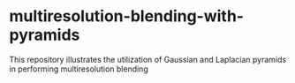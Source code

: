 # multiresolution-blending-with-pyramids
This repository illustrates the utilization of Gaussian and Laplacian pyramids in performing multiresolution blending
